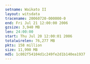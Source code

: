 ```yaml
---
setname: Waikato II
layout: witsdata
tracename: 20060720-000000-0
end: Fri Jul 21 12:00:00 2006
gzsize: 3,940 MB
len: 24:00:00
start: Thu Jul 20 12:00:01 2006
totalwirelen: 76,277 MB
pkts: 158 million
size: 11,990 MB
md5: 1c802f54104d1c249fe2d1b140ea1937
---
```

